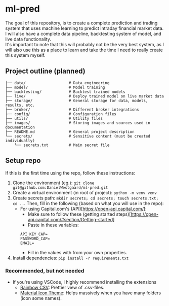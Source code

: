 # ml-pred
The goal of this repository, is to create a complete prediction and trading system that uses machine learning to predict intraday financial market data. I will also have a complete data pipeline, backtesting system of model, and live data functionality.<br>
It's important to note that this will probably not be the very best system, as I will also use this as a place to learn and take the time I need to really create this system myself.

## Project outline (planned)
```
├── data/                   # Data engineering
├── model/                  # Model training
├── backtesting/            # Backtest trained models
├── live/                   # Deploy trained model on live market data
├── storage/                # General storage for data, models, results, etc.
├── broker/                 # Different broker integrations
├── config/                 # Configuration files
├── utils/                  # Utility files
├── images/                 # Storing images and sources used in documentation
├── README.md               # General project description
└── secrets/                # Sensitive content (must be created individually)
    └── secrets.txt         # Main secret file
```

## Setup repo
If this is the first time using the repo, follow these instructions:
1. Clone the environment (eg.): ``` git clone git@github.com:DanielWestgaard/ml-pred.git ```
2. Create a virtual environment (in root of project): ``` python -m venv venv ```
3. Create secrets path: ``` mkdir secrets; cd secrets; touch secrets.txt; cd .. ```. Then, fill in the following (based on what you will use in the repo):
    - For using Capital.com's (API)[https://open-api.capital.com/]: 
        - Make sure to follow these (getting started steps)[https://open-api.capital.com/#section/Getting-started]
        - Paste in these variables:
        ```
        API_KEY_CAP=
        PASSWORD_CAP=
        EMAIL=
        ```
        - Fill in the values with from your own properties.
4. Install dependencies: ``` pip install -r requirements.txt ```
### Recommended, but not needed
- If you're using VSCode, I highly recommend installing the extensions
    - [Rainbow CSV](https://marketplace.visualstudio.com/items/?itemName=mechatroner.rainbow-csv): Prettier view of .csv-files.
    - [Material Icon Theme](https://marketplace.visualstudio.com/items/?itemName=PKief.material-icon-theme): Helps massively when you have many folders (icon some names).